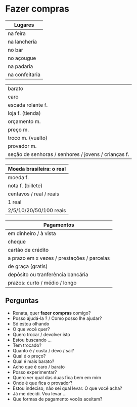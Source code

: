 # Fazer compras

| Lugares |
| -- |
| na feira |
| na lanchería |
| no bar |
| no açougue |
| na padaria |
| na confeitaria |

||
| -- |
| barato |
| caro |
| escada rolante f. |
| loja f. (tienda) |
| orçamento m. |
| preço m. |
| troco m. (vuelto) |
| provador m. |
| seção de senhoras / senhores / jovens / crianças f. |

| Moeda brasileira: o real |
| -- |
| moeda f. |
| nota f. (billete) |
| centavos / real / reais |
| 1 real |
| 2/5/10/20/50/100 reais |

| Pagamentos |
| -- |
| em dinheiro / à vista |
| cheque |
| cartão de crédito |
| a prazo em x vezes / prestações / parcelas |
| de graça (gratis) |
| depôsito ou tranferência bancária |
| prazos: curto / médio / longo |

## Perguntas

* Renata, quer **fazer compras** comigo?
* Posso ajudá-la ? / Como posso lhe ajudar?
* Só estou olhando
* O que você quer?
* Quero trocar / devolver isto
* Estou buscando ...
* Tem trocado?
* Quanto é / custa / devo / sai?
* Qual é o preço?
* Qual é mais barato?
* Acho que é caro / barato
* Posso experimentar?
* Quero ver qual das duas fica bem em mim
* Onde é que fica o provador?
* Estou indeciso, não sei qual levar. O que você acha?
* Já me decidi. Vou levar ...
* Que formas de pagamento vocês aceitam?
